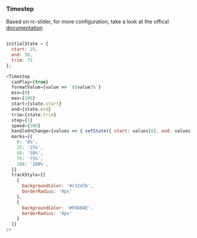### Timestep

Based on rc-slider, for more configuration, take a look at the offical [documentation](http://react-component.github.io/slider/)

```js

initialState = {
  start: 25,
  end: 50,
  trim: 75
};

<Timestep
  canPlay={true}
  formatValue={value => `${value}%`}
  min={0}
  max={100}
  start={state.start}
  end={state.end}
  trim={state.trim}
  step={1}
  speed={500}
  handleOnChange={values => { setState({ start: values[0], end: values[1], trim: values[2] })}}
  marks={{
    0: '0%',
    25: '25%',
    50: '50%',
    75: '75%',
    100: '100%',
  }}
  trackStyle={[
    {
      backgroundColor: '#c32d7b',
      borderRadius: '0px'
    },
    {
      backgroundColor: '#F660AE',
      borderRadius: '0px'
    }
  ]}
/>
```
